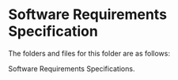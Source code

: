 # Software Requirements Specification

The folders and files for this folder are as follows:

Software Requirements Specifications.